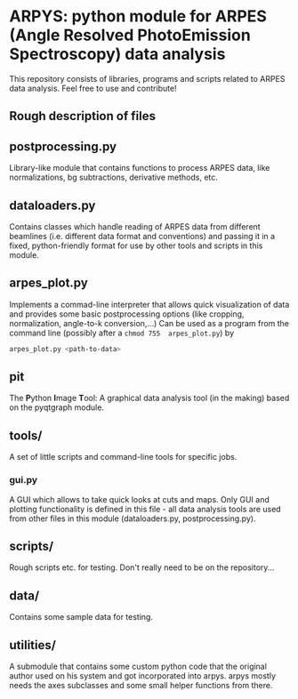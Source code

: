 # ARPYS: python module for ARPES (**A**ngle **R**esolved **P**hoto**E**mission **S**pectroscopy) data analysis 

This repository consists of libraries, programs and scripts related to ARPES 
data analysis. Feel free to use and contribute!

## Rough description of files

postprocessing.py
-----------------

Library-like module that contains functions to process ARPES data, like 
normalizations, bg subtractions, derivative methods, etc.

dataloaders.py
--------------

Contains classes which handle reading of ARPES data from different beamlines 
(i.e. different data format and conventions) and passing it in a fixed, 
python-friendly format for use by other tools and scripts in this module.

arpes_plot.py
-------------

Implements a commad-line interpreter that allows quick visualization of data 
and provides some basic postprocessing options (like cropping, normalization, 
angle-to-k conversion,...)
Can be used as a program from the command line (possibly after a `chmod 755 
arpes_plot.py`) by
```Bash
arpes_plot.py <path-to-data>
```

pit
---

The **P**ython **I**mage **T**ool: A graphical data analysis tool (in the 
making) based on the pyqtgraph module.

tools/
------

A set of little scripts and command-line tools for specific jobs.

### gui.py

A GUI which allows to take quick looks at cuts and maps. Only GUI and 
plotting functionality is defined in this file - all data analysis tools are 
used from other files in this module (dataloaders.py, postprocessing.py).


scripts/
--------

Rough scripts etc. for testing. Don't really need to be on the repository...

data/
-----

Contains some sample data for testing.

utilities/
----------

A submodule that contains some custom python code that the original author 
used on his system and got incorporated into arpys.
arpys mostly needs the axes subclasses and some small helper functions from 
there.

